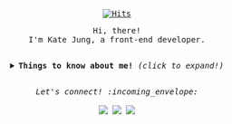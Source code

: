 <samp>
   <div align=center>
	
  [![Hits](https://hits.seeyoufarm.com/api/count/incr/badge.svg?url=https%3A%2F%2Fgithub.com%2Fkatej927&count_bg=%2379C83D&title_bg=%23555555&icon=&icon_color=%23E7E7E7&title=hits&edge_flat=false)](https://hits.seeyoufarm.com)
	
  </div>
  <p align="center">Hi, there!<br/>I'm Kate Jung, a front-end developer.</p>
<br>
<details align="center">
  <summary> 
    <b> Things to know about me! </b> <i>(click to expand!)</i> 
  </summary>
  <hr/>
  <img align="right" src="https://github-readme-stats.vercel.app/api?username=katej927&show_icons=true">
  <p>
    <br/><br/>
    <b>⚡ Skills:</b>
    <br/>
    <br/>
      <span><img src="https://img.shields.io/badge/React-61DAFB?style=flat-square&logo=React&logoColor=black"/></span>
      <span><img src="https://img.shields.io/badge/Javascript-F7DF1E?style=flat-square&logo=Javascript&logoColor=black"/></span>
      <span><img src="https://img.shields.io/badge/HTML5-E34F26?style=flat-square&logo=HTML5&logoColor=white"/></span>
      <span><img src="https://img.shields.io/badge/CSS3-1572B6?style=flat-square&logo=CSS3&logoColor=white"/></span>
      <span><img src="https://img.shields.io/badge/Sass-CC6699?style=flat-square&logo=Sass&logoColor=white"/></span>
      <span><img src="https://img.shields.io/badge/styled-components-DB7093?style=flat-square&logo=styled-components&logoColor=white"/></span>
      <span><img src="https://img.shields.io/badge/Python-3776AB?style=flat-square&logo=Python&logoColor=white"/></span>
    <br/>
    <br/>
  </p>
<hr/>
</details>
<br>
<p align="center"> 
  <i> Let's connect! :incoming_envelope: </i>
  <br/>
  <br/>
  <a href="https://github.com/katej927"><img src="https://img.shields.io/badge/Github-181717?style=flat-square&logo=Github&logoColor=white"/></a>
  <a href="https://velog.io/@katej927/series"><img src="https://img.shields.io/badge/Blogger-FF5722?style=flat-square&logo=Blogger&logoColor=white"/></a>
  <a href="kmsun0720@naver.com"><img src="https://img.shields.io/badge/Gmail-EA4335?style=flat-square&logo=Gmail&logoColor=white"/></a>
</p>
</samp>
